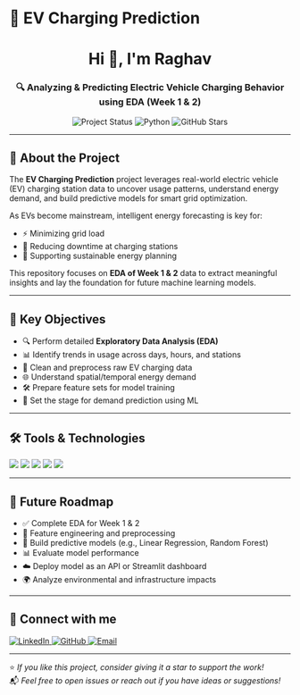 # 🔋 EV Charging Prediction

<h1 align="center">Hi 👋, I'm Raghav</h1>
<h3 align="center">🔍 Analyzing & Predicting Electric Vehicle Charging Behavior using EDA (Week 1 & 2)</h3>

<p align="center">
  <img src="https://img.shields.io/badge/status-in--progress-yellow?style=flat-square&logo=github" alt="Project Status"/>
  <img src="https://img.shields.io/badge/Made%20with-Python-blue?style=flat-square&logo=python&logoColor=white" alt="Python"/>
  <img src="https://img.shields.io/github/stars/your-username/ev-charging-prediction?style=social" alt="GitHub Stars"/>
</p>

---

## 📌 About the Project

The **EV Charging Prediction** project leverages real-world electric vehicle (EV) charging station data to uncover usage patterns, understand energy demand, and build predictive models for smart grid optimization.

As EVs become mainstream, intelligent energy forecasting is key for:

- ⚡ Minimizing grid load
- 🔌 Reducing downtime at charging stations
- 🌱 Supporting sustainable energy planning

This repository focuses on **EDA of Week 1 & 2** data to extract meaningful insights and lay the foundation for future machine learning models.

---

## 🎯 Key Objectives

- 🔍 Perform detailed **Exploratory Data Analysis (EDA)**
- 📊 Identify trends in usage across days, hours, and stations
- 🧹 Clean and preprocess raw EV charging data
- 🌐 Understand spatial/temporal energy demand
- 🛠️ Prepare feature sets for model training
- 🔮 Set the stage for demand prediction using ML

---

## 🛠️ Tools & Technologies

<p align="left">
  <a href="https://www.python.org/" target="_blank"><img src="https://img.shields.io/badge/Python-3776AB?style=for-the-badge&logo=python&logoColor=white"/></a>
  <a href="https://pandas.pydata.org/" target="_blank"><img src="https://img.shields.io/badge/Pandas-150458?style=for-the-badge&logo=pandas&logoColor=white"/></a>
  <a href="https://seaborn.pydata.org/" target="_blank"><img src="https://img.shields.io/badge/Seaborn-Blue?style=for-the-badge&logoColor=white"/></a>
  <a href="https://scikit-learn.org/" target="_blank"><img src="https://img.shields.io/badge/Scikit--Learn-F7931E?style=for-the-badge&logo=scikitlearn&logoColor=white"/></a>
  <a href="https://matplotlib.org/" target="_blank"><img src="https://img.shields.io/badge/Matplotlib-Blue?style=for-the-badge&logo=matplotlib&logoColor=white"/></a>
</p>

---

## 🚀 Future Roadmap

- ✅ Complete EDA for Week 1 & 2
- 🧠 Feature engineering and preprocessing
- 🤖 Build predictive models (e.g., Linear Regression, Random Forest)
- 📊 Evaluate model performance
- ☁️ Deploy model as an API or Streamlit dashboard
- 🌍 Analyze environmental and infrastructure impacts

---

## 🤝 Connect with me

<p align="left">
  <a href="https://www.linkedin.com/in/your-profile" target="_blank">
    <img src="https://img.shields.io/badge/LinkedIn-blue?style=for-the-badge&logo=linkedin&logoColor=white" alt="LinkedIn"/>
  </a>
  <a href="https://github.com/your-username" target="_blank">
    <img src="https://img.shields.io/badge/GitHub-black?style=for-the-badge&logo=github&logoColor=white" alt="GitHub"/>
  </a>
  <a href="mailto:your.email@example.com">
    <img src="https://img.shields.io/badge/Email-red?style=for-the-badge&logo=gmail&logoColor=white" alt="Email"/>
  </a>
</p>

---

⭐️ *If you like this project, consider giving it a star to support the work!*  
📬 *Feel free to open issues or reach out if you have ideas or suggestions!*







